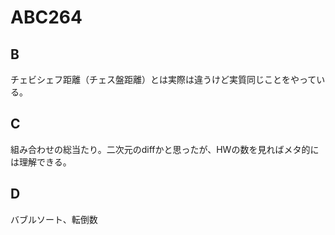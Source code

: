 # ABC264

## B

チェビシェフ距離（チェス盤距離）とは実際は違うけど実質同じことをやっている。

## C

組み合わせの総当たり。二次元のdiffかと思ったが、HWの数を見ればメタ的には理解できる。

## D

バブルソート、転倒数